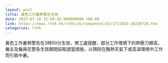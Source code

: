 ```yaml
---
layout: post
title: 黃色工作暑熱警告生效
date: 2023-07-28 15:50:16.000000000 +08:00
link: https://news.rthk.hk/rthk/ch/component/k2/1711023-20230728.htm
categories: rthk
---
```


黃色工作暑熱警告在3時50分生效，勞工處提醒，部分工作環境下的熱壓力頗高，僱主及僱員在警告生效期間採取適當措施，以預防在酷熱天氣下或高溫環境中工作而引致中暑。
